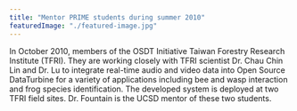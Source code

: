 ```yaml
---
title: "Mentor PRIME students during summer 2010"
featuredImage: "./featured-image.jpg"
---
```

In October 2010, members of the OSDT Initiative Taiwan Forestry Research Institute (TFRI). They are working closely with TFRI scientist Dr. Chau Chin Lin and Dr. Lu to integrate real-time audio and video data into Open Source DataTurbine for a variety of applications including bee and wasp interaction and frog species identification. The developed system is deployed at two TFRI field sites. Dr. Fountain is the UCSD mentor of these two students.
